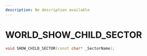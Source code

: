 ```yaml
---
description: No description available 
---
```


# WORLD\_SHOW_CHILD_SECTOR

```cpp
void SHOW_CHILD_SECTOR(const char* _SectorName);
```